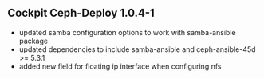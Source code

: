 ## Cockpit Ceph-Deploy 1.0.4-1

* updated samba configuration options to work with samba-ansible package
* updated dependencies to include samba-ansible and ceph-ansible-45d >= 5.3.1
* added new field for floating ip interface when configuring nfs